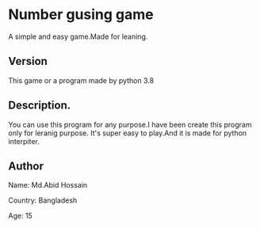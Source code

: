 # Number gusing game
A simple and easy game.Made for leaning. 

## Version 
This game or a program made by python 3.8

## Description. 
You can use this program for any purpose.I have been
create this program only for leranig purpose. It's super
easy to play.And it is made for python interpiter.

## Author 
Name: Md.Abid Hossain

Country: Bangladesh 

Age: 15
